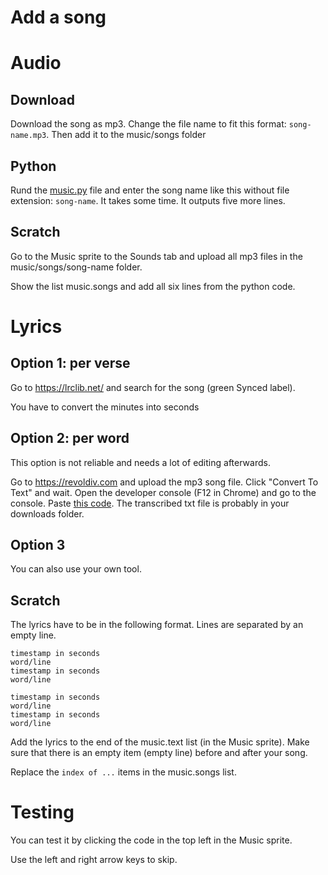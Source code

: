 # Add a song

# Audio

## Download

Download the song as mp3.
Change the file name to fit this format: `song-name.mp3`.
Then add it to the music/songs folder

## Python

Rund the [music.py](music.py) file and enter the song name like this without file extension: `song-name`. It takes some time. It outputs five more lines.

## Scratch

Go to the Music sprite to the Sounds tab and upload all mp3 files in the music/songs/song-name folder.

Show the list music.songs and add all six lines from the python code.

# Lyrics

## Option 1: per verse

Go to https://lrclib.net/ and search for the song (green Synced label).

You have to convert the minutes into seconds

## Option 2: per word

This option is not reliable and needs a lot of editing afterwards.

Go to https://revoldiv.com and upload the mp3 song file. Click "Convert To Text" and wait. Open the developer console (F12 in Chrome) and go to the console. Paste [this code](words.js). The transcribed txt file is probably in your downloads folder.

## Option 3

You can also use your own tool.

## Scratch

The lyrics have to be in the following format. Lines are separated by an empty line.

```
timestamp in seconds
word/line
timestamp in seconds
word/line

timestamp in seconds
word/line
timestamp in seconds
word/line

```

Add the lyrics to the end of the music.text list (in the Music sprite). Make sure that there is an empty item (empty line) before and after your song.

Replace the `index of ...` items in the music.songs list.

# Testing

You can test it by clicking the code in the top left in the Music sprite.

Use the left and right arrow keys to skip.

